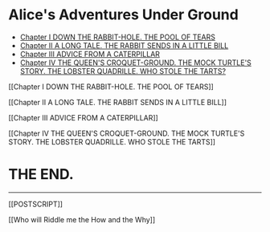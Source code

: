 # Alice's Adventures Under Ground

- [Chapter I DOWN THE RABBIT-HOLE. THE POOL OF TEARS](E:\GITHUB\pro.alice.smartbook.pro\books\Alice\ORIG\index.html#Chapter%20I%20DOWN%20THE%20RABBIT-HOLE.%20THE%20POOL%20OF%20TEARS)
- [Chapter II A LONG TALE. THE RABBIT SENDS IN A LITTLE BILL](E:\GITHUB\pro.alice.smartbook.pro\books\Alice\ORIG\index.html#Chapter%20II%20A%20LONG%20TALE.%20THE%20RABBIT%20SENDS%20IN%20A%20LITTLE%20BILL)
- [Chapter III ADVICE FROM A CATERPILLAR](E:\GITHUB\pro.alice.smartbook.pro\books\Alice\ORIG\index.html#Chapter%20III%20ADVICE%20FROM%20A%20CATERPILLAR)
- [Chapter IV THE QUEEN'S CROQUET-GROUND. THE MOCK TURTLE'S STORY. THE LOBSTER QUADRILLE. WHO STOLE THE TARTS?](E:\GITHUB\pro.alice.smartbook.pro\books\Alice\ORIG\index.html#Chapter%20IV%20THE%20QUEEN'S%20CROQUET-GROUND.%20THE%20MOCK%20TURTLE'S%20STORY.%20THE%20LOBSTER%20QUADRILLE.%20WHO%20STOLE%20THE%20TARTS?)

[[Chapter I DOWN THE RABBIT-HOLE. THE POOL OF TEARS]]

[[Chapter II A LONG TALE. THE RABBIT SENDS IN A LITTLE BILL]]

[[Chapter III ADVICE FROM A CATERPILLAR]]

[[Chapter IV THE QUEEN'S CROQUET-GROUND. THE MOCK TURTLE'S STORY. THE LOBSTER QUADRILLE. WHO STOLE THE TARTS]]

# THE END.

---

[[POSTSCRIPT]]

[[Who will Riddle me the How and the Why]]